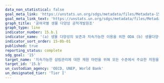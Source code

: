 ```yaml
---
data_non_statistical: false
goal_meta_link: 'https://unstats.un.org/sdgs/metadata/files/Metadata-15-0b-01.pdf'
goal_meta_link_text: 'https://unstats.un.org/sdgs/metadata/files/Metadata-15-0b-01.pdf'
graph_title: '공여국별 생물 다양성 공적개발원조'
graph_type: line
indicator_number: 15.b.1
indicator_name: '(a) 생물 다양성의 보존과 지속가능한 이용을 위한 ODA (b) 생물다양성 관련 경제기구로부터 발생한 이윤과 모금 재정'
indicator_sort_order: 15-0b-01
published: true
reporting_status: complete
sdg_goal: '15'
target_name: '지속가능한 삼림관리에 대한 재원 마련을 위해 모든 수준에서 주요한 자원을 모두 동원하고 개도국이 보존 및 재식림 등을 위한 삼림 관리를 즈진할 수 있도록 충분한 인센티브를 제공'
target_id: '15.b'
un_custodian_agency: 'OECD, UNEP, World Bank'
un_designated_tier: 'Tier I'
---
```

